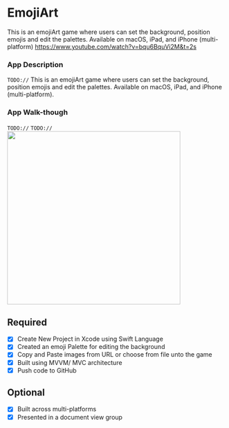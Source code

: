 # EmojiArt
This is an emojiArt game where users can set the background, position emojis and edit the palettes. Available on macOS, iPad, and iPhone (multi-platform)
<h>https://www.youtube.com/watch?v=bqu6BquVi2M&t=2s</h> 


### App Description
`TODO://` This is an emojiArt game where users can set the background, position emojis and edit the palettes. Available on macOS, iPad, and iPhone (multi-platform).

### App Walk-though
`TODO://` `TODO://` <img src="https://github.com/emp-dot/Card_Memory_Game/blob/main/Memory.gif" width="400" />


## Required
- [x] Create New Project in Xcode using Swift Language
- [x] Created an emoji Palette for editing the background
- [x] Copy and Paste images from URL or choose from file unto the game
- [x] Built using MVVM/ MVC architecture
- [x] Push code to GitHub
## Optional
- [x] Built across multi-platforms 
- [x] Presented in a document view group
